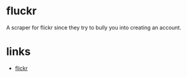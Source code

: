 # fluckr
A scraper for flickr since they try to bully you into creating an account.

# links
* [flickr](https://www.flickr.com/)
